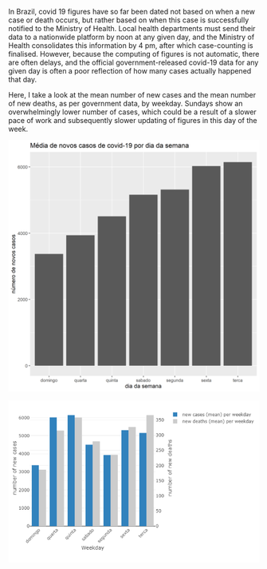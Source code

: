 In Brazil, covid 19 figures have so far been dated not based on when a new case or death occurs, but rather based on when this case is successfully notified to the Ministry of Health. Local health departments must send their data to a nationwide platform by noon at any given day, and the Ministry of Health consolidates this information by 4 pm, after which case-counting is finalised. However, because the computing of figures is not automatic, there are often delays, and the official government-released covid-19 data for any given day is often a poor reflection of how many cases actually happened that day.

Here, I take a look at the mean number of new cases and the mean number of new deaths, as per government data, by weekday. Sundays show an overwhelmingly lower number of cases, which could be a result of a slower pace of work and subsequently slower updating of figures in this day of the week.

![](images/cases_by_weekday)

![Mean Number of Cases and Deaths by Weekday (as of 29th May)](images/5.29_cases&deaths_weekday)
